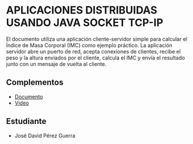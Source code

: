 # APLICACIONES DISTRIBUIDAS USANDO JAVA SOCKET TCP-IP

El documento utiliza una aplicación cliente-servidor simple para calcular el Índice de Masa Corporal (IMC) como ejemplo práctico. La aplicación servidor abre un puerto de red, acepta conexiones de clientes, recibe el peso y la altura enviados por el cliente, calcula el IMC y envía el resultado junto con un mensaje de vuelta al cliente.

## Complementos

- [Documento]()
- [Video]()

## Estudiante

- José David Pérez Guerra



